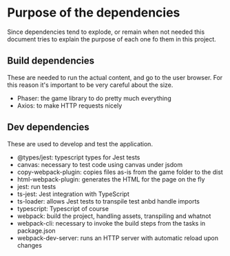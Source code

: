 # Purpose of the dependencies

Since dependencies tend to explode, or remain when not needed this document tries to explain the purpose of each one fo them in this project.

## Build dependencies
These are needed to run the actual content, and go to the user browser.
For this reason it's important to be very careful about the size.

* Phaser: the game library to do pretty much everything
* Axios: to make HTTP requests nicely

## Dev dependencies
These are used to develop and test the application.

* @types/jest: typescript types for Jest tests
* canvas: necessary to test code using canvas under jsdom
* copy-webpack-plugin: copies files as-is from the game folder to the dist
* html-webpack-plugin: generates the HTML for the page on the fly
* jest: run tests
* ts-jest: Jest integration with TypeScript
* ts-loader: allows Jest tests to transpile test anbd handle imports
* typescript: Typescript of course
* webpack: build the project, handling assets, transpiling and whatnot
* webpack-cli: necessary to invoke the build steps from the tasks in package.json
* webpack-dev-server: runs an HTTP server with automatic reload upon changes
